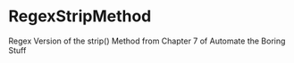 # RegexStripMethod
 Regex Version of the strip() Method from Chapter 7 of Automate the Boring Stuff
